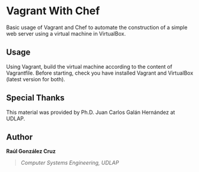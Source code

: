 # Vagrant With Chef
Basic usage of Vagrant and Chef to automate the construction of a simple web server using a virtual machine in VirtualBox.

## Usage
Using Vagrant, build the virtual machine according to the content of Vagrantfile. Before starting, check you have installed Vagrant and VirtualBox (latest version for both).

## Special Thanks
This material was provided by Ph.D. Juan Carlos Galán Hernández at UDLAP.

## Author
**Raúl González Cruz**
>*Computer Systems Engineering, UDLAP*


